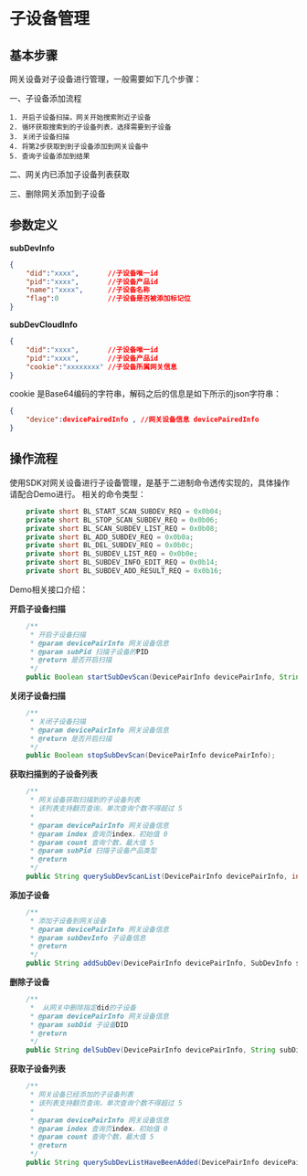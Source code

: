 # 子设备管理

## 基本步骤

网关设备对子设备进行管理，一般需要如下几个步骤：

一、子设备添加流程

    1. 开启子设备扫描，网关开始搜索附近子设备
    2. 循环获取搜索到的子设备列表，选择需要到子设备
    3. 关闭子设备扫描
    4. 将第2步获取到到子设备添加到网关设备中
    5. 查询子设备添加到结果

二、网关内已添加子设备列表获取

三、删除网关添加到子设备

## 参数定义

**subDevInfo**

```json
{
    "did":"xxxx",       //子设备唯一id
    "pid":"xxxx",       //子设备产品id
    "name":"xxxx",      //子设备名称
    "flag":0            //子设备是否被添加标记位
}
```

**subDevCloudInfo**

```json
{
    "did":"xxxx",       //子设备唯一id
    "pid":"xxxx",       //子设备产品id
    "cookie":"xxxxxxxx" //子设备所属网关信息
}
```

cookie 是Base64编码的字符串，解码之后的信息是如下所示的json字符串：

```json
{
    "device":devicePairedInfo , //网关设备信息 devicePairedInfo
}
```

## 操作流程

使用SDK对网关设备进行子设备管理，是基于二进制命令透传实现的，具体操作请配合Demo进行。
相关的命令类型：

```java
    private short BL_START_SCAN_SUBDEV_REQ = 0x0b04;
    private short BL_STOP_SCAN_SUBDEV_REQ = 0x0b06;
    private short BL_SCAN_SUBDEV_LIST_REQ = 0x0b08;
    private short BL_ADD_SUBDEV_REQ = 0x0b0a;
    private short BL_DEL_SUBDEV_REQ = 0x0b0c;
    private short BL_SUBDEV_LIST_REQ = 0x0b0e;
    private short BL_SUBDEV_INFO_EDIT_REQ = 0x0b14;
    private short BL_SUBDEV_ADD_RESULT_REQ = 0x0b16;
```

Demo相关接口介绍：

**开启子设备扫描**

```java
    /**
     * 开启子设备扫描
     * @param devicePairInfo 网关设备信息
     * @param subPid 扫描子设备的PID
     * @return 是否开启扫描
     */
    public Boolean startSubDevScan(DevicePairInfo devicePairInfo, String subPid);
```

**关闭子设备扫描**

```java
    /**
     * 关闭子设备扫描
     * @param devicePairInfo 网关设备信息
     * @return 是否开启扫描
     */
    public Boolean stopSubDevScan(DevicePairInfo devicePairInfo);
```
**获取扫描到的子设备列表**

```java
    /**
     * 网关设备获取扫描到的子设备列表
     * 该列表支持翻页查询，单次查询个数不得超过 5
     *
     * @param devicePairInfo 网关设备信息
     * @param index 查询页index，初始值 0
     * @param count 查询个数，最大值 5
     * @param subPid 扫描子设备产品类型
     * @return
     */
    public String querySubDevScanList(DevicePairInfo devicePairInfo, int index, int count, String subPid);
```
**添加子设备**

```java
    /**
     * 添加子设备到网关设备
     * @param devicePairInfo 网关设备信息
     * @param subDevInfo 子设备信息
     * @return
     */
    public String addSubDev(DevicePairInfo devicePairInfo, SubDevInfo subDevInfo);
```

**删除子设备**

```java
    /**
     *  从网关中删除指定did的子设备
     * @param devicePairInfo 网关设备信息
     * @param subDid 子设备DID
     * @return
     */
    public String delSubDev(DevicePairInfo devicePairInfo, String subDid);
```
**获取子设备列表**

```java
    /**
     * 网关设备已经添加的子设备列表
     * 该列表支持翻页查询，单次查询个数不得超过 5
     *
     * @param devicePairInfo 网关设备信息
     * @param index 查询页index，初始值 0
     * @param count 查询个数，最大值 5
     * @return
     */
    public String querySubDevListHaveBeenAdded(DevicePairInfo devicePairInfo, int index, int count);
```



